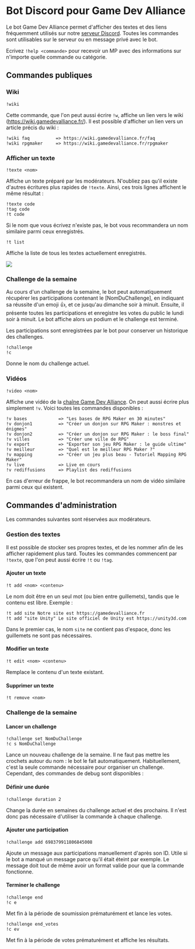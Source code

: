 # Bot Discord pour Game Dev Alliance

Le bot Game Dev Alliance permet d'afficher des textes et des liens fréquemment utilisés sur notre [serveur Discord](https://discord.gg/RrBppaj). Toutes les commandes sont utilisables sur le serveur ou en message privé avec le bot.

Ecrivez `!help <commande>` pour recevoir un MP avec des informations sur n'importe quelle commande ou catégorie.

## Commandes publiques

### Wiki

```
!wiki
```

Cette commande, que l'on peut aussi écrire `!w`, affiche un lien vers le wiki (https://wiki.gamedevalliance.fr/). Il est possible d'afficher un lien vers un article précis du wiki :

```
!wiki faq          => https://wiki.gamedevalliance.fr/faq
!wiki rpgmaker     => https://wiki.gamedevalliance.fr/rpgmaker
```

### Afficher un texte

```
!texte <nom>
```

Affiche un texte préparé par les modérateurs. N'oubliez pas qu'il existe d'autres écritures plus rapides de `!texte`. Ainsi, ces trois lignes affichent le même résultat :

```
!texte code
!tag code
!t code
```

Si le nom que vous écrivez n'existe pas, le bot vous recommandera un nom similaire parmi ceux enregistrés.

```
!t list
```

Affiche la liste de tous les textes actuellement enregistrés.

![](https://i.imgur.com/9RBSt11.png)

### Challenge de la semaine

Au cours d'un challenge de la semaine, le bot peut automatiquement récupérer les participations contenant le \[NomDuChallenge], en indiquant sa réussite d'un emoji 👍, et ce jusqu'au dimanche soir à minuit. Ensuite, il présente toutes les participations et enregistre les votes du public le lundi soir à minuit. Le bot affiche alors un podium et le challenge est terminé.

Les participations sont enregistrées par le bot pour conserver un historique des challenges.

```
!challenge
!c
```

Donne le nom du challenge actuel.

### Vidéos

```
!video <nom>
```

Affiche une vidéo de la [chaîne Game Dev Alliance](https://www.youtube.com/c/AurelienVideos). On peut aussi écrire plus simplement `!v`. Voici toutes les commandes disponibles :

```
!v bases            => "Les bases de RPG Maker en 30 minutes"
!v donjon1          => "Créer un donjon sur RPG Maker : monstres et énigmes"
!v donjon2          => "Créer un donjon sur RPG Maker : le boss final"
!v villes           => "Créer une ville de RPG"
!v export           => "Exporter son jeu RPG Maker : le guide ultime"
!v meilleur         => "Quel est le meilleur RPG Maker ?"
!v mapping          => "Créer un jeu plus beau - Tutoriel Mapping RPG Maker"
!v live             => Live en cours
!v rediffusions     => Playlist des rediffusions
```

En cas d'erreur de frappe, le bot recommandera un nom de vidéo similaire parmi ceux qui existent.

## Commandes d'administration

Les commandes suivantes sont réservées aux modérateurs.

### Gestion des textes

Il est possible de stocker ses propres textes, et de les nommer afin de les afficher rapidement plus tard. Toutes les commandes commencent par `!texte`, que l'on peut aussi écrire `!t` ou `!tag`.

#### Ajouter un texte

```
!t add <nom> <contenu>
```

Le nom doit être en un seul mot (ou bien entre guillemets), tandis que le contenu est libre. Exemple :

```
!t add site Notre site est https://gamedevalliance.fr
!t add "site Unity" Le site officiel de Unity est https://unity3d.com
```

Dans le premier cas, le nom `site` ne contient pas d'espace, donc les guillemets ne sont pas nécessaires.

#### Modifier un texte

```
!t edit <nom> <contenu>
```

Remplace le contenu d'un texte existant.

#### Supprimer un texte

```
!t remove <nom>
```

### Challenge de la semaine

#### Lancer un challenge

```
!challenge set NomDuChallenge
!c s NomDuChallenge
```

Lance un nouveau challenge de la semaine. Il ne faut pas mettre les crochets autour du nom : le bot le fait automatiquement. Habituellement, c'est la seule commande nécessaire pour organiser un challenge. Cependant, des commandes de debug sont disponibles :

#### Définir une durée

```
!challenge duration 2
```

Change la durée en semaines du challenge actuel et des prochains. Il n'est donc pas nécessaire d'utiliser la commande à chaque challenge.

#### Ajouter une participation

```
!challenge add 698379911806845008
```

Ajoute un message aux participations manuellement d'après son ID. Utile si le bot a manqué un message parce qu'il était éteint par exemple. Le message doit tout de même avoir un format valide pour que la commande fonctionne.

#### Terminer le challenge

```
!challenge end
!c e
```

Met fin à la période de soumission prématurément et lance les votes.

```
!challenge end_votes
!c ev
```

Met fin à la période de votes prématurément et affiche les résultats.
